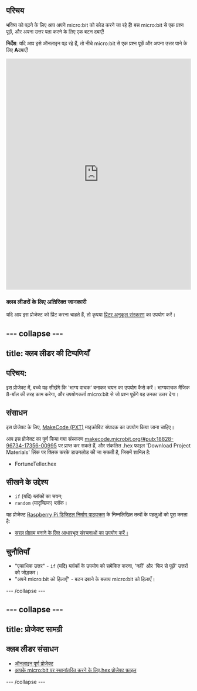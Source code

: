 ## परिचय

भविष्य को पढ़ने के लिए आप अपने micro:bit को कोड करने जा रहे हैं! बस micro:bit से एक प्रश्न पूछें, और अपना उत्तर पता करने के लिए एक बटन दबाएँ!

**निर्देश**: यदि आप इसे ऑनलाइन पढ़ रहे हैं, तो नीचे micro:bit से एक प्रश्न पूछें और अपना उत्तर पाने के लिए **A**दबाएँ!

<div style="position:relative;height:0;padding-bottom:125%;overflow:hidden;"><iframe style="position:absolute;top:0;left:0;width:100%;height:100%;" src="https://makecode.microbit.org/---run?id=_X8jUAqb9mdfj" allowfullscreen="allowfullscreen" sandbox="allow-popups allow-scripts allow-same-origin" frameborder="0"></iframe></div>

### क्लब लीडरों के लिए अतिरिक्त जानकारी

यदि आप इस प्रोजेक्ट को प्रिंट करना चाहते हैं, तो कृपया [प्रिंटर अनुकूल संस्करण](https://projects.raspberrypi.org/hi-IN/projects/fortune-teller/print) का उपयोग करें।

--- collapse ---
---
title: क्लब लीडर की टिप्पणियाँ
---

## परिचय:

इस प्रोजेक्ट में, बच्चे यह सीखेंगे कि 'भाग्य वाचक' बनाकर चयन का उपयोग कैसे करें। भाग्यवाचक मैजिक 8-बॉल की तरह काम करेगा, और उपयोगकर्ता micro:bit से जो प्रश्न पूछेंगे वह उनका उत्तर देगा।

## संसाधन

इस प्रोजेक्ट के लिए, [MakeCode (PXT)](http://jumpto.cc/pxt-new) माइक्रोबिट संपादक का उपयोग किया जाना चाहिए।

आप इस प्रोजेक्ट का पूर्ण किया गया संस्करण [makecode.microbit.org/#pub:18828-96734-17356-00995](https://makecode.microbit.org/#pub:18828-96734-17356-00995) पर प्राप्त कर सकते हैं, और संकलित .hex फाइल 'Download Project Materials' लिंक पर क्लिक करके डाउनलोड की जा सकती है, जिसमें शामिल है:

* FortuneTeller.hex

## सीखने के उद्देश्य

* `if` (यदि) ब्लॉकों का चयन;
* `random` (यादृच्छिक) ब्लॉक।

यह प्रोजेक्ट [Raspberry Pi डिजिटल निर्माण पाठ्यक्रम](http://rpf.io/curriculum) के निम्नलिखित तत्वों के पहलुओं को पूरा करता है:

* [सरल प्रोग्राम बनाने के लिए आधारभूत संरचनाओं का उपयोग करें।](https://www.raspberrypi.org/curriculum/programming/creator)

## चुनौतियाँ

* "एकाधिक उत्तर" - `if` (यदि) ब्लॉकों के उपयोग को समेकित करना, 'नहीं' और 'फिर से पूछें' उत्तरों को जोड़कर।
* "अपने micro:bit को हिलाएँ" - बटन दबाने के बजाय micro:bit को हिलाएँ।

--- /collapse ---

--- collapse ---
---
title: प्रोजेक्ट सामग्री
---

## क्लब लीडर संसाधन

* [ऑनलाइन पूर्ण प्रोजेक्ट](https://makecode.microbit.org/#pub:18828-96734-17356-00995)
* [आपके micro:bit पर स्थानांतरित करने के लिए.hex प्रोजेक्ट फ़ाइल](resources/microbit-Fortune-Teller.hex)

--- /collapse ---